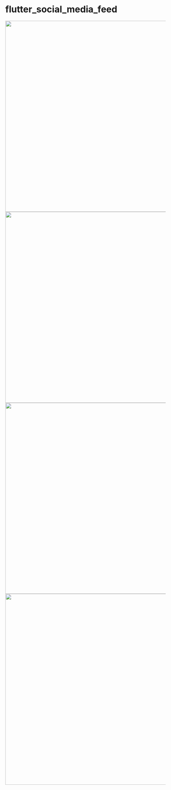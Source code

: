 # flutter_social_media_feed

<img src="https://github.com/talhademirel/flutter_social_media_feed/assets/79982521/690d2a92-c702-4afd-8bb6-d58b6abb0aa8" height="600">
<img src="https://github.com/talhademirel/flutter_social_media_feed/assets/79982521/a99f4250-e29a-4991-af7f-882c92218368" height="600">
<img src="https://github.com/talhademirel/flutter_social_media_feed/assets/79982521/20e971a5-03cf-4d13-b792-1405fdd6f9ad" height="600">
<img src="https://github.com/talhademirel/flutter_social_media_feed/assets/79982521/691db28d-312f-443f-8a9b-d107fc613a13" height="600">
